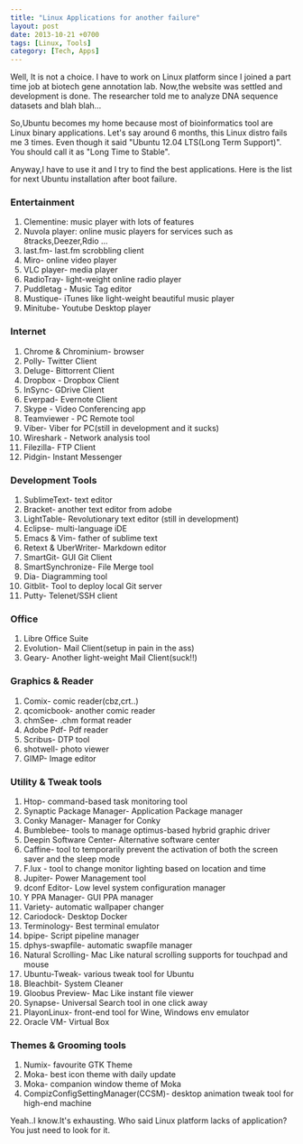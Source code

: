 ```yaml
---
title: "Linux Applications for another failure"
layout: post
date: 2013-10-21 +0700
tags: [Linux, Tools]
category: [Tech, Apps]
---
```


Well, It is not a choice.
I have to work on Linux platform since I joined a part time job at biotech gene annotation lab. Now,the website was settled and development is done. The researcher told me to analyze DNA sequence datasets and blah blah...

So,Ubuntu becomes my home because most of bioinformatics tool are Linux binary applications. Let's say around 6 months, this Linux distro fails me 3 times. Even though it said "Ubuntu 12.04 LTS(Long Term Support)". You should call it as "Long Time to Stable". 

Anyway,I have to use it and I try to find the best applications. Here is the list for next Ubuntu  installation after boot failure. 

### Entertainment

1. Clementine: music player with lots of features
2. Nuvola player: online music players for services such as 8tracks,Deezer,Rdio ...
3. last.fm- last.fm scrobbling client
4. Miro- online video player
5. VLC player- media player
6. RadioTray- light-weight online radio player
7. Puddletag - Music Tag editor
8. Mustique- iTunes like light-weight beautiful music player
9. Minitube- Youtube Desktop player 

### Internet

1. Chrome & Chrominium- browser
2. Polly- Twitter Client
3. Deluge- Bittorrent Client
4. Dropbox - Dropbox Client
5. InSync- GDrive Client
6. Everpad- Evernote Client
7. Skype - Video Conferencing app
8. Teamviewer - PC Remote tool 
9. Viber- Viber for PC(still in development and it sucks)
10. Wireshark - Network analysis tool
11. Filezilla- FTP Client
12. Pidgin- Instant Messenger 

### Development Tools

1. SublimeText- text editor
2. Bracket- another text editor from adobe
3. LightTable- Revolutionary text editor (still in development)
4. Eclipse- multi-language iDE
6. Emacs & Vim- father of sublime text
7. Retext & UberWriter- Markdown editor
8. SmartGit- GUI Git Client
9. SmartSynchronize- File Merge tool
10. Dia- Diagramming tool
11. Gitblit- Tool to deploy local Git server
12. Putty- Telenet/SSH client

### Office

1. Libre Office Suite
2. Evolution- Mail Client(setup in pain in the ass)
3. Geary- Another light-weight Mail Client(suck!!)

### Graphics & Reader

1. Comix- comic reader(cbz,crt..)
2. qcomicbook- another comic reader
3. chmSee- .chm format reader
4. Adobe Pdf- Pdf reader
5. Scribus- DTP tool
6. shotwell- photo viewer 
7. GIMP- Image editor

### Utility & Tweak tools

1. Htop- command-based task monitoring tool
2. Synaptic Package Manager- Application Package manager
3. Conky Manager- Manager for Conky
4. Bumblebee- tools to manage optimus-based hybrid graphic driver
5. Deepin Software Center- Alternative software center 
6. Caffine- tool to temporarily prevent the activation of both
 the screen saver and the sleep mode
7. F.lux - tool to change monitor lighting based on location and time
8. Jupiter- Power Management tool
9. dconf Editor- Low level system configuration manager
10. Y PPA Manager- GUI PPA manager
11. Variety- automatic wallpaper changer
12. Cariodock- Desktop Docker
13. Terminology- Best terminal emulator
14. bpipe- Script pipeline manager
15. dphys-swapfile- automatic swapfile manager
16. Natural Scrolling- Mac Like natural scrolling supports for touchpad and mouse
17. Ubuntu-Tweak- various tweak tool for Ubuntu
18. Bleachbit- System Cleaner
19. Gloobus Preview- Mac Like instant file viewer
20. Synapse- Universal Search tool in one click away
21. PlayonLinux- front-end tool for Wine, Windows env emulator 
22. Oracle VM- Virtual Box

### Themes & Grooming tools

1. Numix- favourite GTK Theme
2. Moka- best icon theme with daily update
3. Moka- companion window theme of Moka
4. CompizConfigSettingManager(CCSM)- desktop animation tweak tool for high-end machine

Yeah..I know.It's exhausting. Who said Linux platform lacks of application? You just need to look for it. 
